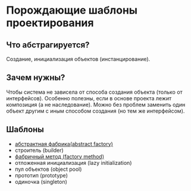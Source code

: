 # Порождающие шаблоны проектирования

## Что абстрагируется?

Создание, инициализация объектов (инстанцирование). 

## Зачем нужны?

Чтобы система не зависела от способа создания объекта (только от интерфейсов). 
Особенно полезны, если в основе проекта лежит композиция (а не наследование).
Можно без проблем заменить один объект другим с иным способом создания (но тем же интерфейсом).

## Шаблоны

* [абстрактная фабрика(abstract factory)](https://github.com/Mohnatus/design-patterns-js/tree/master/creational/abstractFactory)
* строитель (builder)
* [фабричный метод (factory method)](https://github.com/Mohnatus/design-patterns-js/tree/master/creational/factoryMethod)
* отложенная инициализация (lazy initialization)
* пул объектов (object pool)
* прототип (prototype)
* одиночка (singleton)